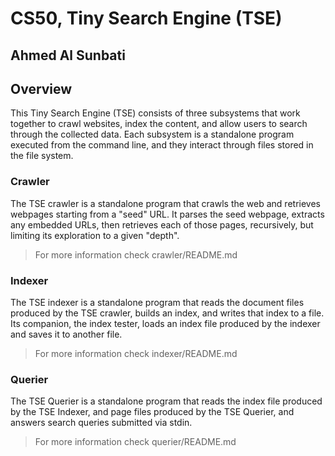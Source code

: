 # CS50, Tiny Search Engine (TSE)
## Ahmed Al Sunbati
## Overview
This Tiny Search Engine (TSE) consists of three subsystems that work together to crawl websites, index the content, and allow users to search through the collected data. Each subsystem is a standalone program executed from the command line, and they interact through files stored in the file system.
### Crawler
The TSE crawler is a standalone program that crawls the web and retrieves webpages starting from a "seed" URL. It parses the seed webpage, extracts any embedded URLs, then retrieves each of those pages, recursively, but limiting its exploration to a given "depth".

> For more information check crawler/README.md

### Indexer
The TSE indexer is a standalone program that reads the document files produced by the TSE crawler, builds an index, and writes that index to a file. Its companion, the index tester, loads an index file produced by the indexer and saves it to another file.

> For more information check indexer/README.md

### Querier
The TSE Querier is a standalone program that reads the index file produced by the TSE Indexer, and page files produced by the TSE Querier, and answers search queries submitted via stdin.

> For more information check querier/README.md